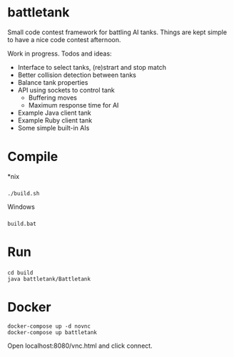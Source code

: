 # battletank
Small code contest framework for battling AI tanks. Things are kept simple to have a nice code contest afternoon.

Work in progress. Todos and ideas:
* Interface to select tanks, (re)strart and stop match
* Better collision detection between tanks
* Balance tank properties
* API using sockets to control tank
    * Buffering moves
    * Maximum response time for AI
* Example Java client tank
* Example Ruby client tank
* Some simple built-in AIs

# Compile
*nix
###
    ./build.sh

Windows
###
    build.bat

# Run
###
    cd build
    java battletank/Battletank

# Docker
    docker-compose up -d novnc
    docker-compose up battletank

Open localhost:8080/vnc.html and click connect.
